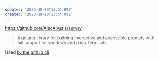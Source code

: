 ```yaml
---
updated: '2023-10-20T13:54:09Z'
created: '2023-10-20T13:54:09Z'
---
```

https://github.com/AlecAivazis/survey

> A golang library for building interactive and accessible prompts with full support for windows and posix terminals.

Used [by the github cli](https://github.com/cli/cli/blob/cacff4ad6d57a1cdc6f7d3f2351ec5415e3dc209/pkg/prompt/prompt.go)